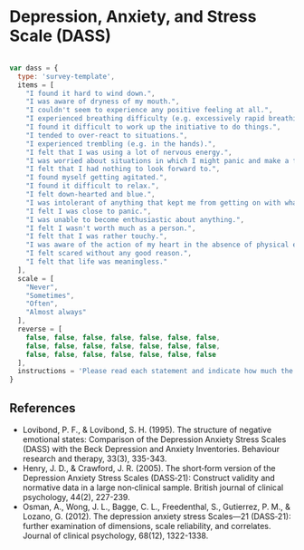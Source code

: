 # Depression, Anxiety, and Stress Scale (DASS)

```javascript

var dass = {
  type: 'survey-template',
  items = [
    "I found it hard to wind down.",
    "I was aware of dryness of my mouth.",
    "I couldn't seem to experience any positive feeling at all.",
    "I experienced breathing difficulty (e.g. excessively rapid breathing, breathlessness in the absence of physical exertion).",
    "I found it difficult to work up the initiative to do things.",
    "I tended to over-react to situations.",
    "I experienced trembling (e.g. in the hands).",
    "I felt that I was using a lot of nervous energy.",
    "I was worried about situations in which I might panic and make a fool of myself.",
    "I felt that I had nothing to look forward to.",
    "I found myself getting agitated.",
    "I found it difficult to relax.",
    "I felt down-hearted and blue.",
    "I was intolerant of anything that kept me from getting on with what I was doing.",
    "I felt I was close to panic.",
    "I was unable to become enthusiastic about anything.",
    "I felt I wasn't worth much as a person.",
    "I felt that I was rather touchy.",
    "I was aware of the action of my heart in the absence of physical exertion (e.g. sense of heart rate increase, heart missing a beat).",
    "I felt scared without any good reason.",
    "I felt that life was meaningless."
  ],
  scale = [
    "Never",
    "Sometimes",
    "Often",
    "Almost always"
  ],
  reverse = [
    false, false, false, false, false, false, false,
    false, false, false, false, false, false, false,
    false, false, false, false, false, false, false
  ],
  instructions = 'Please read each statement and indicate how much the statement applied to you over the past week.'
}

```

## References
- Lovibond, P. F., & Lovibond, S. H. (1995). The structure of negative emotional states: Comparison of the Depression Anxiety Stress Scales (DASS) with the Beck Depression and Anxiety Inventories. Behaviour research and therapy, 33(3), 335-343.
- Henry, J. D., & Crawford, J. R. (2005). The short‐form version of the Depression Anxiety Stress Scales (DASS‐21): Construct validity and normative data in a large non‐clinical sample. British journal of clinical psychology, 44(2), 227-239.
- Osman, A., Wong, J. L., Bagge, C. L., Freedenthal, S., Gutierrez, P. M., & Lozano, G. (2012). The depression anxiety stress Scales—21 (DASS‐21): further examination of dimensions, scale reliability, and correlates. Journal of clinical psychology, 68(12), 1322-1338.
